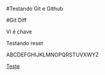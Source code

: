 #Testando Git e Github

#Git Diff

Vi é chave

Testando reset

ABCDEFGHIJKLMNOPQRSTUVXWYZ

<a href="www.google.com.br" >Teste </a>
